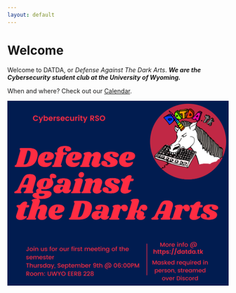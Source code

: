 ```yaml
---
layout: default
---
```

# Welcome
Welcome to DATDA, or *Defense Against The Dark Arts*. ***We are the Cybersecurity student club at the University of Wyoming.***

When and where? Check out our [Calendar](https://datda.tk/calendar).
<p align="center">
  <!-- <img width="640" height="451" src="/assets/img/unicorn_tk.png"> -->
  <img src="/assets/img/DATDA-Meeting-UnionMarketing-DigiSign.png">
  </p>
